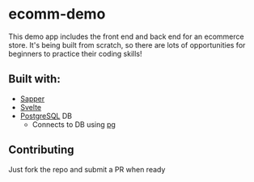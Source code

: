 # ecomm-demo
This demo app includes the front end and back end for an ecommerce store.
It's being built from scratch, so there are lots of opportunities for beginners to practice their coding skills!

## Built with:
* [Sapper](https://sapper.svelte.dev)
* [Svelte](https://svelte.dev)
* [PostgreSQL](https://postgresql.org) DB
  * Connects to DB using [pg](https://npmjs.com/package/pg)
  
## Contributing
Just fork the repo and submit a PR when ready

